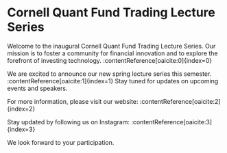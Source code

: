 # Cornell Quant Fund Trading Lecture Series

Welcome to the inaugural Cornell Quant Fund Trading Lecture Series. Our mission is to foster a community for financial innovation and to explore the forefront of investing technology. :contentReference[oaicite:0]{index=0}

We are excited to announce our new spring lecture series this semester. :contentReference[oaicite:1]{index=1} Stay tuned for updates on upcoming events and speakers.

For more information, please visit our website: :contentReference[oaicite:2]{index=2}

Stay updated by following us on Instagram: :contentReference[oaicite:3]{index=3}

We look forward to your participation.
